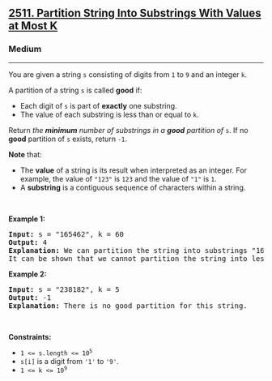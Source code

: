 <h2><a href="https://leetcode.com/problems/partition-string-into-substrings-with-values-at-most-k">2511. Partition String Into Substrings With Values at Most K</a></h2><h3>Medium</h3><hr><p>You are given a string <code>s</code> consisting of digits from <code>1</code> to <code>9</code> and an integer <code>k</code>.</p>

<p>A partition of a string <code>s</code> is called <strong>good</strong> if:</p>

<ul>
	<li>Each digit of <code>s</code> is part of <strong>exactly</strong> one substring.</li>
	<li>The value of each substring is less than or equal to <code>k</code>.</li>
</ul>

<p>Return <em>the <strong>minimum</strong> number of substrings in a <strong>good</strong> partition of</em> <code>s</code>. If no <strong>good</strong> partition of <code>s</code> exists, return <code>-1</code>.</p>

<p><b>Note</b> that:</p>

<ul>
	<li>The <strong>value</strong> of a string is its result when interpreted as an integer. For example, the value of <code>&quot;123&quot;</code> is <code>123</code> and the value of <code>&quot;1&quot;</code> is <code>1</code>.</li>
	<li>A <strong>substring</strong> is a contiguous sequence of characters within a string.</li>
</ul>

<p>&nbsp;</p>
<p><strong class="example">Example 1:</strong></p>

<pre>
<strong>Input:</strong> s = &quot;165462&quot;, k = 60
<strong>Output:</strong> 4
<strong>Explanation:</strong> We can partition the string into substrings &quot;16&quot;, &quot;54&quot;, &quot;6&quot;, and &quot;2&quot;. Each substring has a value less than or equal to k = 60.
It can be shown that we cannot partition the string into less than 4 substrings.
</pre>

<p><strong class="example">Example 2:</strong></p>

<pre>
<strong>Input:</strong> s = &quot;238182&quot;, k = 5
<strong>Output:</strong> -1
<strong>Explanation:</strong> There is no good partition for this string.
</pre>

<p>&nbsp;</p>
<p><strong>Constraints:</strong></p>

<ul>
	<li><code>1 &lt;= s.length &lt;= 10<sup>5</sup></code></li>
	<li><code>s[i]</code> is a digit from <code>&#39;1&#39;</code> to <code>&#39;9&#39;</code>.</li>
	<li><code>1 &lt;= k &lt;= 10<sup>9</sup></code></li>
</ul>

<p>&nbsp;</p>
<style type="text/css">.spoilerbutton {display:block; border:dashed; padding: 0px 0px; margin:10px 0px; font-size:150%; font-weight: bold; color:#000000; background-color:cyan; outline:0; 
}
.spoiler {overflow:hidden;}
.spoiler > div {-webkit-transition: all 0s ease;-moz-transition: margin 0s ease;-o-transition: all 0s ease;transition: margin 0s ease;}
.spoilerbutton[value="Show Message"] + .spoiler > div {margin-top:-500%;}
.spoilerbutton[value="Hide Message"] + .spoiler {padding:5px;}
</style>
